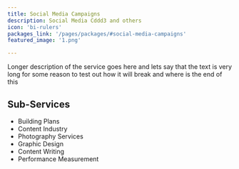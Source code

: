 ```yaml
---
title: Social Media Campaigns
description: Social Media Cddd3 and others
icon: 'bi-rulers'
packages_link: '/pages/packages/#social-media-campaigns'
featured_image: '1.png'

---
```

Longer description of the service goes here and lets say that the text is very long for some reason to test out how it will break and where is the 
end of this

## Sub-Services

- Building Plans
- Content Industry
- Photography Services
- Graphic Design
- Content Writing
- Performance Measurement